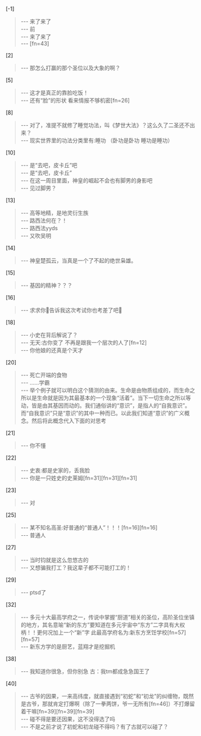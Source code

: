 
[-1] 
>--- 来了来了<br>
>--- 前<br>
>--- 来了来了<br>
>--- [fn=43]<br>

[2] 
>--- 那怎么打赢的那个圣位以及大象的啊？<br>

[5] 
>--- 这才是真正的靠脸吃饭！<br>
>--- 还有“脸”的形状   看来情报不够机密[fn=26]<br>

[8] 
>--- 对了，准提不就修了睡觉功法，叫《梦世大法》？这么久了二圣还不出来？<br>
>--- 现实世界里的功法分类里有:睡功   （卧功是卧功  睡功是睡功）<br>

[10] 
>--- 是“去吧，皮卡丘”吧<br>
>--- 是“去吧，皮卡丘”<br>
>--- 在这一周目里面，神皇的崛起不会也有脚男的身影吧<br>
>--- 见过脚男？<br>

[13] 
>--- 高等地精，是地灵衍生族<br>
>--- 路西法何在？！<br>
>--- 路西法yyds<br>
>--- 又吹吴明<br>

[14] 
>--- 神皇楚孤云，当真是一个了不起的绝世枭雄。<br>

[15] 
>--- 基因的精神？？？<br>

[16] 
>--- 求求你🥺告诉我这次考试你也考差了吧🥺<br>

[18] 
>--- 小史在背后解说了？<br>
>--- 无天:古你变了  不再是跟我一个层次的人了[fn=12]<br>
>--- 你他娘的还真是个天才<br>

[20] 
>--- 死亡开端的食物<br>
>--- ……学霸<br>
>--- 举个例子就可以明白这个猜测的由来。生命是由物质组成的，而生命之所以是生命就是因为其最基本的一个现象“活着”。当下一切生命之所以等动，皆是由其基因而动的。我们通俗讲的“意识”，是指人的“自我意识”。 而“自我意识”只是“意识”的其中一种而已。以此我们知道“意识”的广义概念。然后将此概念代入下面的对思考<br>

[21] 
>--- 你不懂<br>

[22] 
>--- 史衷:都是史家的，丢我脸<br>
>--- 你是一只姓史的史莱姆[fn=31][fn=31][fn=31]<br>

[23] 
>--- 对<br>

[25] 
>--- 某不知名高圣:好普通的“普通人”！！！[fn=16][fn=16]<br>
>--- 普通人<br>

[27] 
>--- 当时钧就是这么忽悠古的<br>
>--- 又想骗我打工？我这辈子都不可能打工的！<br>

[29] 
>--- ptsd了<br>

[32] 
>--- 多元十大最高学府之一，传说中掌握“厨道”相关的圣位，高阶圣位坐镇的地方，其名意喻“新的东方”要知道在多元宇宙中“东方”二字具有大权柄！！更何况加上一个“新”字     此最高学府名为:新东方烹饪学校[fn=57][fn=57]<br>
>--- 新东方学的是厨艺，蓝翔才是挖掘机<br>

[38] 
>--- 我知道你很急，但你别急
古：我tm都成急急国王了<br>

[40] 
>--- 古爷的因果，一来高纬度，就直接遇到“初蛇”和“初龙”的纠缠物，既然是古爷，那就肯定打爆啊（除了一拳两饼，爷一无所有[fn=46]）不打爆留着干嘛[fn=39][fn=39][fn=39]<br>
>--- 碰不得是要还因果，这不没得选了吗<br>
>--- 不是之前才说了初蛇和初龙碰不得吗？有了古就可以碰了？<br>
